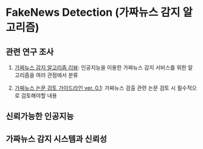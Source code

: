 # FakeNews Detection (가짜뉴스 감지 알고리즘)

## 관련 연구 조사 

1. [가짜뉴스 감지 알고리즘 리뷰](https://docs.google.com/spreadsheets/d/1SLRxDUZ7V_fU-PwBsJVZm1ZI0KU2UJgG3nH9eo8xsWQ/edit?usp=sharing): 인공지능을 이용한 가짜뉴스 감지 서비스를 위한 알고리즘을 여러 관점에서 분류

2. [가짜뉴스 논문 검토 가이드라인 ver. 0.1](https://github.com/BlockchainTechnologyRnDLab/FakeNews/blob/master/Paper_review_guideline.md): 가짜뉴스 검출 관련 논문 검토 시 필수적으로 검토해야할 내용 


## 신뢰가능한 인공지능

## 가짜뉴스 감지 시스템과 신뢰성

